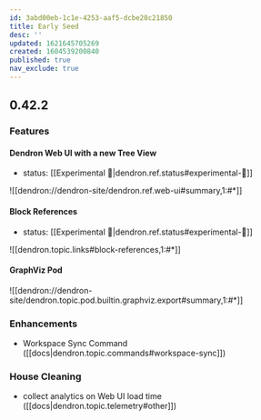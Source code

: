 ```yaml
---
id: 3abd00eb-1c1e-4253-aaf5-dcbe20c21850
title: Early Seed
desc: ''
updated: 1621645705269
created: 1604539200840
published: true
nav_exclude: true
---
```


## 0.42.2
### Features

#### Dendron Web UI with a new Tree View
- status: [[Experimental 🧪|dendron.ref.status#experimental-🧪]]

![[dendron://dendron-site/dendron.ref.web-ui#summary,1:#*]]

#### Block References 
- status: [[Experimental 🧪|dendron.ref.status#experimental-🧪]]

![[dendron.topic.links#block-references,1:#*]]

#### GraphViz Pod

![[dendron://dendron-site/dendron.topic.pod.builtin.graphviz.export#summary,1:#*]]

### Enhancements
- Workspace Sync Command ([[docs|dendron.topic.commands#workspace-sync]])

### House Cleaning
- collect analytics on Web UI load time ([[docs|dendron.topic.telemetry#other]])